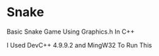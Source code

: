 # Snake
Basic Snake Game Using Graphics.h In C++
 

I Used DevC++ 4.9.9.2 and MingW32 To Run This


